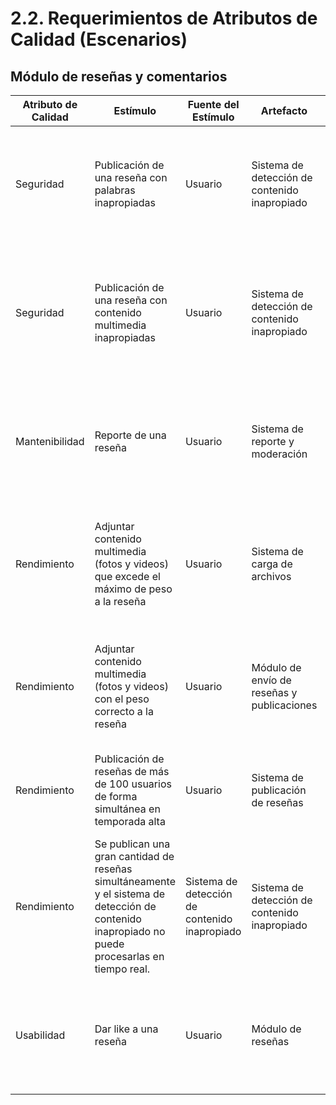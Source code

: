 # 2.2. Requerimientos de Atributos de Calidad (Escenarios)

## Módulo de reseñas y comentarios
|Atributo de Calidad|Estímulo|Fuente del Estímulo|Artefacto|Entorno|Respuesta|Medida de Respuesta|
|-------------------|--------|-------------------|---------|-------|---------|-------------------|
| Seguridad | Publicación de una reseña con palabras inapropiadas | Usuario | Sistema de detección de contenido inapropiado | Operación normal de publicación | El sistema bloquea la reseña y la oculta de la plataforma, e informa al usuario del contenido inapropiado. | El sistema bloquea la publicación en no más de 1 segundo |
| Seguridad | Publicación de una reseña con contenido multimedia inapropiadas | Usuario | Sistema de detección de contenido inapropiado | Operación normal de publicación | El sistema bloquea la reseña, la oculta de la plataforma, informa al usuario del contenido inapropiado y banea el usuario. | El sistema bloquea la publicación en no más de 1 segundo |
| Mantenibilidad | Reporte de una reseña | Usuario | Sistema de reporte y moderación | Operación normal | El sistema envía una notificación al administrador para su revisión | Se envía la notificación en no más de 1 segundo y se cambia el estado de dicha publicación a "pendiente de revisión" | 
| Rendimiento | Adjuntar contenido multimedia (fotos y videos) que excede el máximo de peso a la reseña | Usuario | Sistema de carga de archivos |Operación normal de publicación | El sistema debe informar al usuario del máximo de KBs/GBs del contenido que va a publicar y no permitir adjuntarlo a la reseña | El sistema debe analizar el archivo que se está subiendo en no más de 3 segundos |
| Rendimiento | Adjuntar contenido multimedia (fotos y videos) con el peso correcto a la reseña | Usuario | Módulo de envío de reseñas y publicaciones | Operación normal de publicación | El sistema debe permitir adjuntar el contenido a la reseña y procesar su envío al servidor de forma rápida | La subida de una publicación debe realizarse en no más de 2 segundos |
|Rendimiento|Publicación de reseñas de más de 100 usuarios de forma simultánea en temporada alta|Usuario| Sistema de publicación de reseñas | Alta demanda por temporada alta | El sistema procesa todas las publicaciones sin caídas o lentificaciones graves. | El tiempo de respuesta del servidor no supera los 3 segundos |
|Rendimiento|Se publican una gran cantidad de reseñas simultáneamente y el sistema de detección de contenido inapropiado no puede procesarlas en tiempo real.|Sistema de detección de contenido inapropiado|Sistema de detección de contenido inapropiado|Alta demanda|El sistema implementa una cola de espera para las reseñas pendientes de revisión y las procesa conforme disminuye la carga.|Las reseñas no procesadas de inmediato se moderan en menos de 1 minuto en situaciones de alta demanda.|
|Usabilidad|Dar like a una reseña|Usuario|Módulo de reseñas|Operación normal|El sistema debe incrementar el _like_ en tiempo real y que se vea reflejado en la web sin recargar la página|La actualización se debe hacer automáticamente al darle click al ícono|